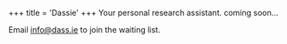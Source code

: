 +++
title = 'Dassie'
+++
Your personal research assistant. coming soon…

Email [info@dass.ie](mailto:info@dass.ie) to join the waiting list.
